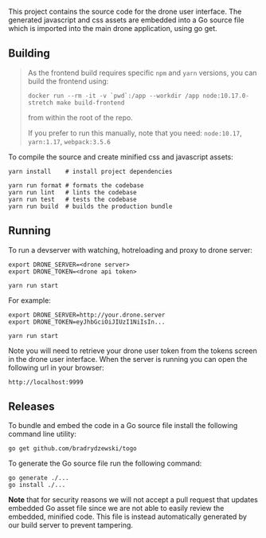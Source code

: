 This project contains the source code for the drone user interface. The generated javascript and css assets are embedded into a Go source file which is imported into the main drone application, using go get.

## Building

> As the frontend build requires specific `npm` and `yarn` versions, you can build the frontend using:
> 
> ```docker run --rm -it -v `pwd`:/app --workdir /app node:10.17.0-stretch make build-frontend```
> 
> from within the root of the repo.
> 
> If you prefer to run this manually, note that you need: `node:10.17`, `yarn:1.17`, `webpack:3.5.6`

To compile the source and create minified css and javascript assets:

```text
yarn install    # install project dependencies

yarn run format # formats the codebase
yarn run lint   # lints the codebase
yarn run test   # tests the codebase
yarn run build  # builds the production bundle
```

## Running

To run a devserver with watching, hotreloading and proxy to drone server:

```text
export DRONE_SERVER=<drone server>
export DRONE_TOKEN=<drone api token>

yarn run start
```

For example:

```text
export DRONE_SERVER=http://your.drone.server
export DRONE_TOKEN=eyJhbGciOiJIUzI1NiIsIn...

yarn run start
```

Note you will need to retrieve your drone user token from the tokens screen in the drone user interface. When the server is running you can open the following url in your browser:

```text
http://localhost:9999
```

## Releases

To bundle and embed the code in a Go source file install the following command line utility:

```text
go get github.com/bradrydzewski/togo
```

To generate the Go source file run the following command:

```text
go generate ./...
go install ./...
```

__Note__ that for security reasons we will not accept a pull request that updates embedded Go asset file since we are not able to easily review the embedded, minified code. This file is instead automatically generated by our build server to prevent tampering.

